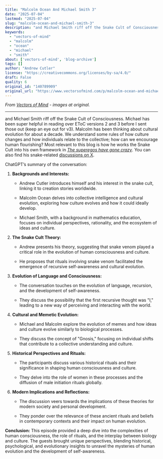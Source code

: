 ```yaml
---
title: "Malcolm Ocean And Michael Smith 3"
date: "2025-07-04"
lastmod: "2025-07-04"
slug: "malcolm-ocean-and-michael-smith-3"
description: "and Michael Smith riff off the Snake Cult of Consciousness. Michael has been super helpful in reading over EToC versions 2 and 3 before I sent those out (keep an eye out for v3). Malcolm has been thin..."
keywords:
  - "vectors-of-mind"
  - "malcolm"
  - "ocean"
  - "michael"
  - "smith"
about: ['vectors-of-mind', 'blog-archive']
tags: []
author: "Andrew Cutler"
license: "https://creativecommons.org/licenses/by-sa/4.0/"
draft: False
quality: 6
original_id: "140789909"
original_url: "https://www.vectorsofmind.com/p/malcolm-ocean-and-michael-smith-3"
---
```

*From [Vectors of Mind](https://www.vectorsofmind.com/p/malcolm-ocean-and-michael-smith-3) - images at original.*

---

and Michael Smith riff off the Snake Cult of Consciousness. Michael has been super helpful in reading over EToC versions 2 and 3 before I sent those out (keep an eye out for v3). Malcolm has been thinking about cultural evolution for about a decade. We understand some rules of how culture changes and how individuals relate to the collective; how can we encourage human flourishing? Most relevant to this blog is how he works the Snake Cult into his own framework in _[The superegos have gone crazy](https://malcolmocean.com/2023/07/superego-conflict-and-evolution/)_. You can also find his snake-related [discussions on X](https://twitter.com/search?q=%40malcolm_ocean%20vectorsofmind.com&src=typed_query). 

ChatGPT’s summary of the conversation:

  1. **Backgrounds and Interests:**

     * Andrew Cutler introduces himself and his interest in the snake cult, linking it to creation stories worldwide.

     * Malcolm Ocean delves into collective intelligence and cultural evolution, exploring how culture evolves and how it could ideally develop.

     * Michael Smith, with a background in mathematics education, focuses on individual perspectives, rationality, and the ecosystem of ideas and culture.

  2. **The Snake Cult Theory:**

     * Andrew presents his theory, suggesting that snake venom played a critical role in the evolution of human consciousness and culture.

     * He proposes that rituals involving snake venom facilitated the emergence of recursive self-awareness and cultural evolution.

  3. **Evolution of Language and Consciousness:**

     * The conversation touches on the evolution of language, recursion, and the development of self-awareness.

     * They discuss the possibility that the first recursive thought was "I," leading to a new way of perceiving and interacting with the world.

  4. **Cultural and Memetic Evolution:**

     * Michael and Malcolm explore the evolution of memes and how ideas and culture evolve similarly to biological processes.

     * They discuss the concept of "Gnosis," focusing on individual shifts that contribute to a collective understanding and culture.

  5. **Historical Perspectives and Rituals:**

     * The participants discuss various historical rituals and their significance in shaping human consciousness and culture.

     * They delve into the role of women in these processes and the diffusion of male initiation rituals globally.

  6. **Modern Implications and Reflections:**

     * The discussion veers towards the implications of these theories for modern society and personal development.

     * They ponder over the relevance of these ancient rituals and beliefs in contemporary contexts and their impact on human evolution.




**Conclusion:** This episode provided a deep dive into the complexities of human consciousness, the role of rituals, and the interplay between biology and culture. The guests brought unique perspectives, blending historical, psychological, and evolutionary insights to unravel the mysteries of human evolution and the development of self-awareness.
